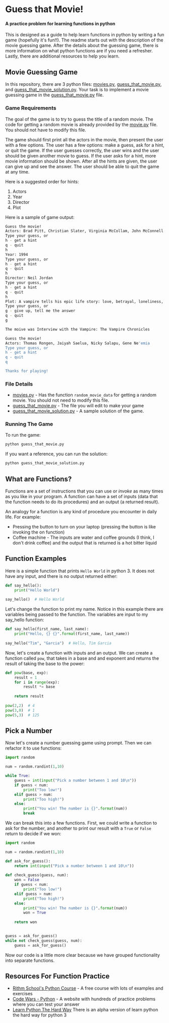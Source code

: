 # Guess that Movie!
#### A practice problem for learning functions in python

This is designed as a guide to help learn functions in python by writing a fun game (hopefully it's fun!!).  The readme starts out with the description of the movie guessing game.  After the details about the guessing game, there is more information on what python functions are if you need a refresher. Lastly, there are additional resources to help you learn.

## Movie Guessing Game

In this repository, there are 3 python files: [movies.py](movies.py), [guess_that_movie.py](guess_that_movie.py), and [guess_that_movie_solution.py](guess_that_movie_solution.py).  Your task is to implement a movie guessing game in the [guess_that_movie.py](guess_that_movie.py) file.

### Game Requirements

The goal of the game is to try to guess the title of a random movie.  The code for getting a random movie is already provided by the [movie.py](movie.py) file.  You should not have to modify this file.

The game should first print all the actors in the movie, then present the user with a few options. The user has a few options: make a guess, ask for a hint, or quit the game.  If the user guesses correctly, the user wins and the user should be given another movie to guess.  If the user asks for a hint, more movie information should be shown. After all the hints are given, the user can give up and see the answer.  The user should be able to quit the game at any time.

Here is a suggested order for hints:

1. Actors
1. Year
1. Director
1.  Plot

Here is a sample of game output:

```sh
Guess the movie!
Actors: Brad Pitt, Christian Slater, Virginia McCollam, John McConnell
Type your guess, or
h - get a hint
q - quit
h
Year: 1994
Type your guess, or
h - get a hint
q - quit
h
Director: Neil Jordan
Type your guess, or
h - get a hint
q - quit
h
Plot: A vampire tells his epic life story: love, betrayal, loneliness, and hunger.
Type your guess, or
g - give up, tell me the answer
q - quit
g

The moive was Interview with the Vampire: The Vampire Chronicles

Guess the movie!
Actors: Thomas Rongen, Jaiyah Saelua, Nicky Salapu, Gene Ne'emia
Type your guess, or
h - get a hint
q - quit
q

Thanks for playing!


```

### File Details

* [movies.py](movies.py) - Has the function `random_movie_data` for getting a random movie.  You should not need to modify this file.
* [guess_that_movie.py](guess_that_movie.py) - The file you will edit to make your game
* [guess_that_movie_solution.py](guess_that_movie_solution.py) - A sample solution of the game.

### Running The Game

To run the game:

```py
python guess_that_movie.py
```

If you want a reference, you can run the solution:

```py
python guess_that_movie_solution.py
```


## What are Functions?

Functions are a set of instructions that you can use or _invoke_ as many times as you like in your program.  A function can have a set of inputs (data that the function needs to do its procedures) and an output (a returned result).

An analogy for a function is any kind of procedure you encounter in daily life.  For example:

* Pressing the button to turn on your laptop (pressing the button is like invoking the on function)
* Coffee machine - The inputs are water and coffee grounds (I think, I don't drink coffee) and the output that is returned is a hot bitter liquid

## Function Examples

Here is a simple function that prints `Hello World` in python 3.  It does not have any input, and there is no output returned either:

```py
def say_hello():
	print("Hello World")
	
say_hello()  # Hello World
```

Let's change the function to print my name. Notice in this example there are variables being passed to the function.  The variables are input to my say_hello function:

```py
def say_hello(first_name, last_name):
	print("Hello, {} {}".format(first_name, last_name))
	
say_hello("Tim", "Garcia")  # Hello, Tim Garcia
```

Now, let's create a function with inputs and an output.  We can create a function called `pow`, that takes in a base and and exponent and returns the result of taking the base to the power:

```py
def pow(base, exp):
	result = 1
	for i in range(exp):
		result *= base
	
	return result
	
pow(2,2)  # 4
pow(3,0)  # 1
pow(5,3)  # 125
```

## Pick a Number

Now let's create a number guessing game using prompt.  Then we can refactor it to use functions:

```py
import random

num = random.randint(1,10)

while True:
	guess = int(input("Pick a number between 1 and 10\n"))
	if guess < num:
		print("Too low!")
	elif guess > num:
		print("Too high!")
	else:
		print("You win! The number is {}".format(num))
		break
```

We can break this into a few functions.  First, we could write a function to ask for the number, and another to print our result with a `True` or `False` return to decide if we won:

```py
import random

num = random.randint(1,10)

def ask_for_guess():
	return int(input("Pick a number between 1 and 10\n"))
	
def check_guess(guess, num):
	won = False
	if guess < num:
		print("Too low!")
	elif guess > num:
		print("Too high!")
	else:
		print("You win! The number is {}".format(num))
		won = True
	
	return won
	

guess = ask_for_guess()
while not check_guess(guess, num):
	guess = ask_for_guess()
```

Now our code is a little more clear because we have grouped functionality into separate functions.

## Resources For Function Practice

* [Rithm School's Python Course](https://www.rithmschool.com/courses/python-fundamentals-part-1) - A free course with lots of examples and exercises
* [Code Wars - Python](https://www.codewars.com/) - A website with hundreds of practice problems where you can test your answer
* [Learn Python The Hard Way](https://learnpythonthehardway.org/python3/ex19.html) There is an alpha version of learn python the hard way for python 3



